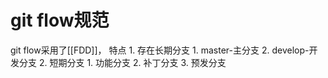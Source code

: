 # git flow规范
git flow采用了[[FDD]]，
特点
	1. 存在长期分支
		1. master-主分支
		2. develop-开发分支
	2. 短期分支
		1. 功能分支
		2. 补丁分支
		3. 预发分支